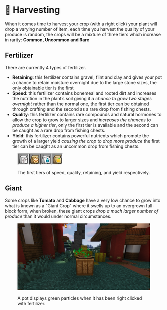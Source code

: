 # 🥬 Harvesting

When it comes time to harvest your crop (with a right click) your plant will drop a varying number of item, each time you harvest the quality of your produce is random, the crops will be a mixture of three tiers which increase in rarity: **Common, Uncommon and Rare**



## Fertilizer

There are currently 4 types of fertilizer.

* **Retaining**: this fertilizer contains gravel, flint and clay and gives your pot a chance to retain moisture overnight due to the large stone sizes, the only obtainable tier is the first
* **Speed**: this fertilizer contains bonemeal and rooted dirt and increases the nutrition in the plant’s soil giving it _a chance to grow two stages overnight_ rather than the normal one, the first tier can be obtained through crafting and the second as a rare drop from fishing chests.
* **Quality**: this fertilizer contains rare compounds and natural hormones to allow the crop to grow to larger sizes and _increases the chances to produce a higher tier_, only the first tier is available and the second can be caught as a rare drop from fishing chests.
* **Yield**: this fertilizer contains powerful nutrients which promote the growth of a larger yield _causing the crop to drop more produce_ the first tier can be caught as an uncommon drop from fishing chests.

<figure><img src="../../.gitbook/assets/image (4) (1).png" alt=""><figcaption><p>The first tiers of speed, quality, retaining, and yield respectively.</p></figcaption></figure>

## Giant

Some crops like **Tomato** and **Cabbage** have a very low chance to grow into what is known as a "Giant Crop" where it swells up to an overgrown full-block form, when broken, these giant crops _drop a much larger number of produce_ than it would under normal circumstances.



<figure><img src="../../.gitbook/assets/image (6) (1).png" alt=""><figcaption><p>A pot displays green particles when it has been right clicked with fertilizer.</p></figcaption></figure>

